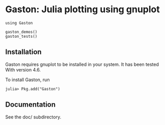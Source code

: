 Gaston: Julia plotting using gnuplot
====================================

    using Gaston
    
    gaston_demos()
    gaston_tests()

Installation
------------

Gaston requires gnuplot to be installed in your system. It has been tested
With version 4.6.

To install Gaston, run

    julia> Pkg.add("Gaston")

Documentation
-------------

See the doc/ subdirectory.
